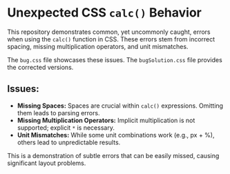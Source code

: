 # Unexpected CSS `calc()` Behavior
This repository demonstrates common, yet uncommonly caught, errors when using the `calc()` function in CSS.  These errors stem from incorrect spacing, missing multiplication operators, and unit mismatches.

The `bug.css` file showcases these issues.  The `bugSolution.css` file provides the corrected versions.

## Issues:
* **Missing Spaces:** Spaces are crucial within `calc()` expressions.  Omitting them leads to parsing errors.
* **Missing Multiplication Operators:**  Implicit multiplication is not supported; explicit `*` is necessary.
* **Unit Mismatches:** While some unit combinations work (e.g., px + %), others lead to unpredictable results.

This is a demonstration of subtle errors that can be easily missed, causing significant layout problems.